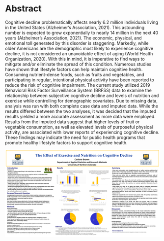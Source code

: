 # Abstract

Cognitive decline problematically affects nearly 6.2 million individuals living in the United States (Alzheimer’s Association, 2021). This astounding number is expected to grow exponentially to nearly 14 million in the next 40 years (Alzheimer’s Association, 2021). The economic, physical, and emotional toll generated by this disorder is staggering. Markedly, while older Americans are the demographic most likely to experience cognitive decline, it is not considered an unavoidable effect of aging (World Health Organization, 2020). With this in mind, it is imperative to find ways to mitigate and/or eliminate the spread of this condition. Numerous studies have shown that lifestyle factors can help maintain cognitive health. Consuming nutrient-dense foods, such as fruits and vegetables, and participating in regular, intentional physical activity have been reported to reduce the risk of cognitive impairment. The current study utilized 2019 Behavioral Risk Factor Surveillance System (BRFSS) data to examine the relationship between subjective cognitive decline and levels of nutrition and exercise while controlling for demographic covariates. Due to missing data, analysis was run with both complete case data and imputed data. While the results differed between the two analyses, it was decided that the  imputed results yielded a more accurate assessment as more data were employed. Results from the imputed data suggest that higher levels of fruit or vegetable consumption, as well as elevated levels of purposeful physical activity, are associated with lower reports of experiencing cognitive decline. These findings may indicate the need for public health programs that promote healthy lifestyle factors to support cognitive health.

![Master's Project Poster Presentation](Master's%20Project-Poster%20Presentation-Carlene%20Brown.png)
